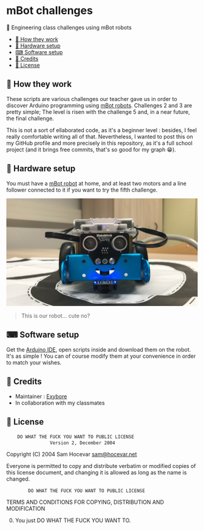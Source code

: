# mBot challenges

🤖 Engineering class challenges using mBot robots

- [🌈 How they work](#-how-they-work)
- [🔌 Hardware setup](#-hardware-setup)
- [⌨ Software setup](#-software-setup)
- [📝 Credits](#-credits)
- [🔐 License](#-license)

## 🌈 How they work

These scripts are various challenges our teacher gave us in order to discover Arduino programming using [mBot robots](https://www.makeblock.com/mbot). Challenges 2 and 3 are pretty simple; The level is risen with the challenge 5 and, in a near future, the final challenge.

This is not a sort of ellaborated code, as it's a beginner level : besides, I feel really comfortable writing all of that. Nevertheless, I wanted to post this on my GitHub profile and more precisely in this repository, as it's a full school project (and it brings free commits, that's so good for my graph 😁).

## 🔌 Hardware setup

You must have a [mBot robot](https://www.makeblock.com/mbot) at home, and at least two motors and a line follower connected to it if you want to try the fifth challenge.

![Our robot](photo.jpg)

> This is our robot... cute no?

## ⌨ Software setup

Get the [Arduino IDE](https://www.arduino.cc/en/Main/Software), open scripts inside and download them on the robot. It's as simple ! You can of course modify them at your convenience in order to match your wishes.

## 📝 Credits

- Maintainer : [Exybore](https://github.com/exybore)
- In collaboration with my classmates

## 🔐 License

        DO WHAT THE FUCK YOU WANT TO PUBLIC LICENSE
                    Version 2, December 2004

Copyright (C) 2004 Sam Hocevar <sam@hocevar.net>

Everyone is permitted to copy and distribute verbatim or modified
copies of this license document, and changing it is allowed as long
as the name is changed.

            DO WHAT THE FUCK YOU WANT TO PUBLIC LICENSE

TERMS AND CONDITIONS FOR COPYING, DISTRIBUTION AND MODIFICATION

0. You just DO WHAT THE FUCK YOU WANT TO.
